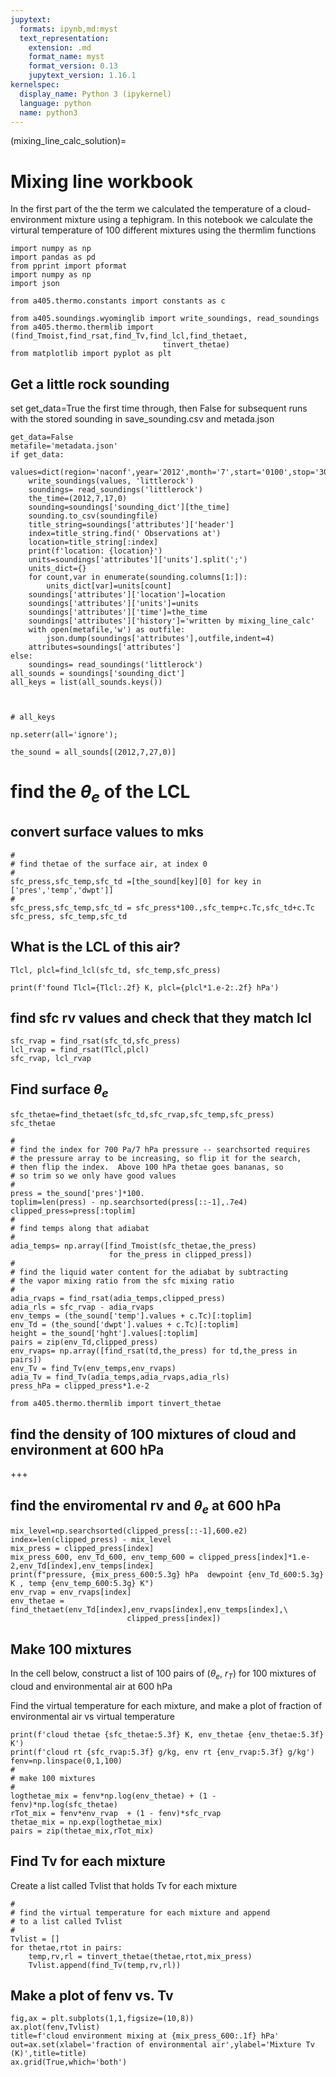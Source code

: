 ```yaml
---
jupytext:
  formats: ipynb,md:myst
  text_representation:
    extension: .md
    format_name: myst
    format_version: 0.13
    jupytext_version: 1.16.1
kernelspec:
  display_name: Python 3 (ipykernel)
  language: python
  name: python3
---
```


(mixing_line_calc_solution)=
# Mixing line workbook

In the first part of the the term we calculated the temperature of a cloud-environment mixture using
a tephigram.  In this notebook we calculate the virtural temperature of 100 different
mixtures using the thermlim functions

```{code-cell} ipython3
import numpy as np
import pandas as pd
from pprint import pformat
import numpy as np
import json

from a405.thermo.constants import constants as c
```

```{code-cell} ipython3
from a405.soundings.wyominglib import write_soundings, read_soundings
from a405.thermo.thermlib import (find_Tmoist,find_rsat,find_Tv,find_lcl,find_thetaet,
                                  tinvert_thetae)
from matplotlib import pyplot as plt
```

## Get a little rock sounding

set get_data=True the first time through, then False for subsequent runs with the stored sounding in save_sounding.csv and metada.json

```{code-cell} ipython3
get_data=False
metafile='metadata.json'
if get_data:
    values=dict(region='naconf',year='2012',month='7',start='0100',stop='3000',station='72340')
    write_soundings(values, 'littlerock')
    soundings= read_soundings('littlerock')
    the_time=(2012,7,17,0)
    sounding=soundings['sounding_dict'][the_time]
    sounding.to_csv(soundingfile)
    title_string=soundings['attributes']['header']
    index=title_string.find(' Observations at')
    location=title_string[:index]
    print(f'location: {location}')
    units=soundings['attributes']['units'].split(';')
    units_dict={}
    for count,var in enumerate(sounding.columns[1:]):
        units_dict[var]=units[count]
    soundings['attributes']['location']=location
    soundings['attributes']['units']=units
    soundings['attributes']['time']=the_time
    soundings['attributes']['history']='written by mixing_line_calc'
    with open(metafile,'w') as outfile:
        json.dump(soundings['attributes'],outfile,indent=4)
    attributes=soundings['attributes']
else:
    soundings= read_soundings('littlerock')
all_sounds = soundings['sounding_dict']
all_keys = list(all_sounds.keys())
    
    
```

```{code-cell} ipython3
# all_keys
```

```{code-cell} ipython3
np.seterr(all='ignore');
```

```{code-cell} ipython3
the_sound = all_sounds[(2012,7,27,0)]
```

# find the $\theta_{e}$ of the  LCL

## convert surface values to mks

```{code-cell} ipython3
#
# find thetae of the surface air, at index 0
#
sfc_press,sfc_temp,sfc_td =[the_sound[key][0] for key in ['pres','temp','dwpt']]
#
sfc_press,sfc_temp,sfc_td = sfc_press*100.,sfc_temp+c.Tc,sfc_td+c.Tc
sfc_press, sfc_temp,sfc_td
```

## What is the LCL of this air?

```{code-cell} ipython3
Tlcl, plcl=find_lcl(sfc_td, sfc_temp,sfc_press)
```

```{code-cell} ipython3
print(f'found Tlcl={Tlcl:.2f} K, plcl={plcl*1.e-2:.2f} hPa')
```

## find sfc rv values and check that they match lcl

```{code-cell} ipython3
sfc_rvap = find_rsat(sfc_td,sfc_press)
lcl_rvap = find_rsat(Tlcl,plcl)
sfc_rvap, lcl_rvap
```

## Find surface $\theta_e$

```{code-cell} ipython3
sfc_thetae=find_thetaet(sfc_td,sfc_rvap,sfc_temp,sfc_press)
sfc_thetae
```

```{code-cell} ipython3
#
# find the index for 700 Pa/7 hPa pressure -- searchsorted requires
# the pressure array to be increasing, so flip it for the search,
# then flip the index.  Above 100 hPa thetae goes bananas, so
# so trim so we only have good values
#
press = the_sound['pres']*100.
toplim=len(press) - np.searchsorted(press[::-1],.7e4)
clipped_press=press[:toplim]
#
# find temps along that adiabat
#
adia_temps= np.array([find_Tmoist(sfc_thetae,the_press) 
                      for the_press in clipped_press])
#
# find the liquid water content for the adiabat by subtracting
# the vapor mixing ratio from the sfc mixing ratio
#
adia_rvaps = find_rsat(adia_temps,clipped_press)
adia_rls = sfc_rvap - adia_rvaps
env_temps = (the_sound['temp'].values + c.Tc)[:toplim]
env_Td = (the_sound['dwpt'].values + c.Tc)[:toplim]
height = the_sound['hght'].values[:toplim]
pairs = zip(env_Td,clipped_press)
env_rvaps= np.array([find_rsat(td,the_press) for td,the_press in pairs])
env_Tv = find_Tv(env_temps,env_rvaps)
adia_Tv = find_Tv(adia_temps,adia_rvaps,adia_rls)
press_hPa = clipped_press*1.e-2
```

```{code-cell} ipython3
from a405.thermo.thermlib import tinvert_thetae
```

## find the density of 100 mixtures of cloud and environment at 600 hPa

+++

## find the enviromental rv and $\theta_e$ at 600 hPa

```{code-cell} ipython3
mix_level=np.searchsorted(clipped_press[::-1],600.e2)
index=len(clipped_press) - mix_level
mix_press = clipped_press[index]
mix_press_600, env_Td_600, env_temp_600 = clipped_press[index]*1.e-2,env_Td[index],env_temps[index]
print(f"pressure, {mix_press_600:5.3g} hPa  dewpoint {env_Td_600:5.3g} K , temp {env_temp_600:5.3g} K")
env_rvap = env_rvaps[index]
env_thetae = find_thetaet(env_Td[index],env_rvaps[index],env_temps[index],\
                          clipped_press[index])
```

## Make 100 mixtures

In the cell below, construct a list of 100 pairs of ($\theta_e$, $r_T$) for 100 mixtures of
cloud and environmental air at 600 hPa

Find the virtual temperature for each mixture, and make a plot of fraction of environmental air vs virtual temperature

```{code-cell} ipython3
print(f'cloud thetae {sfc_thetae:5.3f} K, env_thetae {env_thetae:5.3f} K')
print(f'cloud rt {sfc_rvap:5.3f} g/kg, env rt {env_rvap:5.3f} g/kg')
fenv=np.linspace(0,1,100)
#
# make 100 mixtures
#
logthetae_mix = fenv*np.log(env_thetae) + (1 - fenv)*np.log(sfc_thetae)
rTot_mix = fenv*env_rvap  + (1 - fenv)*sfc_rvap
thetae_mix = np.exp(logthetae_mix)
pairs = zip(thetae_mix,rTot_mix)
```

## Find Tv for each mixture

Create a list called Tvlist that holds Tv for each mixture

```{code-cell} ipython3
#
# find the virtual temperature for each mixture and append
# to a list called Tvlist
#
Tvlist = []
for thetae,rtot in pairs:
    temp,rv,rl = tinvert_thetae(thetae,rtot,mix_press)
    Tvlist.append(find_Tv(temp,rv,rl))
```

## Make a plot of fenv vs. Tv

```{code-cell} ipython3
fig,ax = plt.subplots(1,1,figsize=(10,8))
ax.plot(fenv,Tvlist)
title=f'cloud environment mixing at {mix_press_600:.1f} hPa'
out=ax.set(xlabel='fraction of environmental air',ylabel='Mixture Tv (K)',title=title)
ax.grid(True,which='both')
```

```{code-cell} ipython3

```

```{code-cell} ipython3

```
